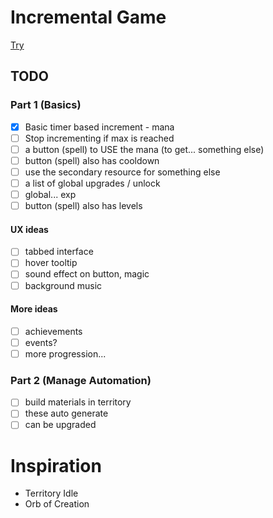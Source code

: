 # Incremental Game

[Try](soohoon90.github.io/incremental-game/)

## TODO

### Part 1 (Basics)

- [x] Basic timer based increment - mana
- [ ] Stop incrementing if max is reached
- [ ] a button (spell) to USE the mana (to get... something else)
- [ ] button (spell) also has cooldown
- [ ] use the secondary resource for something else
- [ ] a list of global upgrades / unlock
- [ ] global... exp
- [ ] button (spell) also has levels

#### UX ideas

- [ ] tabbed interface
- [ ] hover tooltip
- [ ] sound effect on button, magic
- [ ] background music

#### More ideas

- [ ] achievements
- [ ] events?
- [ ] more progression...

### Part 2 (Manage Automation)

- [ ] build materials in territory
- [ ] these auto generate 
- [ ] can be upgraded

# Inspiration

- Territory Idle
- Orb of Creation
